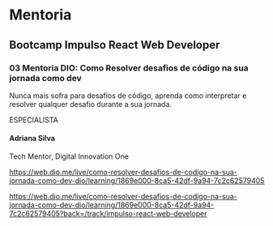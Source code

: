 # Mentoria

## Bootcamp Impulso React Web Developer 

### 03 Mentoria DIO: Como Resolver desafios de código na sua jornada como dev

Nunca mais sofra para desafios de código, aprenda como interpretar e resolver qualquer desafio durante a sua jornada.

ESPECIALISTA
#### Adriana Silva
Tech Mentor, Digital Innovation One

https://web.dio.me/live/como-resolver-desafios-de-codigo-na-sua-jornada-como-dev-dio/learning/1869e000-8ca5-42df-9a94-7c2c62579405

https://web.dio.me/live/como-resolver-desafios-de-codigo-na-sua-jornada-como-dev-dio/learning/1869e000-8ca5-42df-9a94-7c2c62579405?back=/track/impulso-react-web-developer
